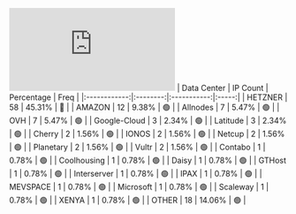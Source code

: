 ![Diagramm](https://github.com/111STAVR111/props/blob/main/Celestia/Mainnet/Decentralization/1/README.md)
| Data Center | IP Count | Percentage | Freq |
|:------------:|:--------:|:-----------:|:-----:|
| HETZNER | 58 | 45.31% | 🔴 |
| AMAZON | 12 | 9.38% | 🟢 |
| Allnodes | 7 | 5.47% | 🟢 |
| OVH | 7 | 5.47% | 🟢 |
| Google-Cloud | 3 | 2.34% | 🟢 |
| Latitude | 3 | 2.34% | 🟢 |
| Cherry | 2 | 1.56% | 🟢 |
| IONOS | 2 | 1.56% | 🟢 |
| Netcup | 2 | 1.56% | 🟢 |
| Planetary | 2 | 1.56% | 🟢 |
| Vultr | 2 | 1.56% | 🟢 |
| Contabo | 1 | 0.78% | 🟢 |
| Coolhousing | 1 | 0.78% | 🟢 |
| Daisy | 1 | 0.78% | 🟢 |
| GTHost | 1 | 0.78% | 🟢 |
| Interserver | 1 | 0.78% | 🟢 |
| IPAX | 1 | 0.78% | 🟢 |
| MEVSPACE | 1 | 0.78% | 🟢 |
| Microsoft | 1 | 0.78% | 🟢 |
| Scaleway | 1 | 0.78% | 🟢 |
| XENYA | 1 | 0.78% | 🟢 |
| OTHER | 18 | 14.06% | 🟢 |